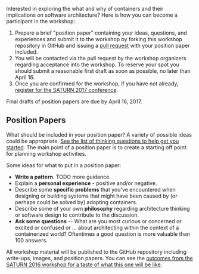 Interested in exploring the what and why of containers and their
implications on software architecture?  Here is how you can become a
participant in the workshop:

1. Prepare a brief "position paper" containing your ideas, questions, and experiences and submit it to the workshop by forking this workshop repository in GitHub and issuing a [pull request](https://help.github.com/articles/using-pull-requests/) with your position paper included.
2. You will be contacted via the pull request by the workshop organizers regarding acceptance into the workshop.  To reserve your spot you should submit a reasonable first draft as soon as possible, no later than April 16.
3. Once you are confirmed for the workshop, if you have not already, [register for the SATURN 2017 conference](http://www.sei.cmu.edu/saturn/2017/registration.cfm).

Final drafts of position papers are due by April 16, 2017.

## Position Papers

What should be included in your position paper?  A variety of possible
ideas could be appropriate.  [See the list of thinking questions to
help get you started](/questions.md).  The main point of a position
paper is to create a starting off point for planning workshop
activities.

Some ideas for what to put in a position paper:
* **Write a pattern**.  TODO more guidance.
* Explain a **personal experience** - positive and/or negative.
* Describe some **specific problems** that you've encountered when designing or building systems that might have been caused by (or perhaps could be solved by) adopting containers.
* Describe some of your own **philosophy** regarding architecture thinking or software design to contribute to the discussion.
* **Ask some questions** -- What are you most curious or concerned or excited or confused or ... about architecting within the context of a containerized world?  Oftentimes a good question is more valuable than 100 answers.

All workshop material will be published to the GitHub repository
including write-ups, images, and position papers.  You can see the
[outcomes from the SATURN 2016 workshop for a taste of what this one
will be
like](https://github.com/michaelkeeling/saturn2016-containers-workshop).

